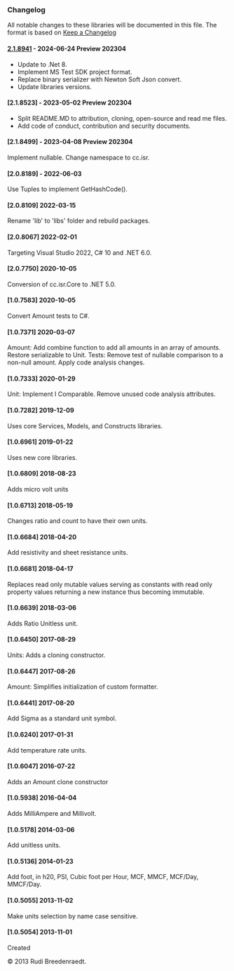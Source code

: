 ### Changelog
All notable changes to these libraries will be documented in this file.
The format is based on [Keep a Changelog](https://keepachangelog.com/en/1.0.0/)

#### [2.1.8941] - 2024-06-24 Preview 202304
* Update to .Net 8.
* Implement MS Test SDK project format.
* Replace binary serializer with Newton Soft Json convert.
* Update libraries versions.

#### [2.1.8523] - 2023-05-02 Preview 202304
* Split README.MD to attribution, cloning, open-source and read me files.
* Add code of conduct, contribution and security documents.

#### [2.1.8499] - 2023-04-08 Preview 202304
Implement nullable. Change namespace to cc.isr.

#### [2.0.8189] - 2022-06-03
Use Tuples to implement GetHashCode().

#### [2.0.8109] 2022-03-15
Rename 'lib' to 'libs' folder and rebuild packages.

#### [2.0.8067] 2022-02-01
Targeting Visual Studio 2022, C# 10 and .NET 6.0.

#### [2.0.7750] 2020-10-05
Conversion of cc.isr.Core to .NET 5.0.

#### [1.0.7583] 2020-10-05
Convert Amount tests to C#.

#### [1.0.7371] 2020-03-07
Amount: Add combine function to add all amounts in an array of amounts. Restore serializable to Unit. Tests: Remove test of nullable comparison to a non-null amount. Apply code analysis changes.

#### [1.0.7333] 2020-01-29
Unit: Implement I Comparable. Remove unused code analysis attributes.

#### [1.0.7282] 2019-12-09
Uses core Services, Models, and Constructs libraries.

#### [1.0.6961] 2019-01-22
Uses new core libraries.

#### [1.0.6809] 2018-08-23
Adds micro volt units

#### [1.0.6713] 2018-05-19
Changes ratio and count to have their own units.

#### [1.0.6684] 2018-04-20
Add resistivity and sheet resistance units.

#### [1.0.6681] 2018-04-17
Replaces read only mutable values serving as constants with read only property values returning a new instance thus becoming immutable.

#### [1.0.6639] 2018-03-06
Adds Ratio Unitless unit.

#### [1.0.6450] 2017-08-29
Units: Adds a cloning constructor.

#### [1.0.6447] 2017-08-26
Amount: Simplifies initialization of custom formatter.

#### [1.0.6441] 2017-08-20
Add Sigma as a standard unit symbol.

#### [1.0.6240] 2017-01-31
Add temperature rate units.

#### [1.0.6047] 2016-07-22
Adds an Amount clone constructor

#### [1.0.5938] 2016-04-04
Adds MilliAmpere and Millivolt.

#### [1.0.5178] 2014-03-06
Add unitless units.

#### [1.0.5136] 2014-01-23
Add foot, in h20, PSI, Cubic foot per Hour, MCF, MMCF, MCF/Day, MMCF/Day.

#### [1.0.5055] 2013-11-02
Make units selection by name case sensitive.

#### [1.0.5054] 2013-11-01
Created

&copy;  2013 Rudi Breedenraedt.

[2.1.8941]: https://github.com/atecoder/units-amounts/src/main/
